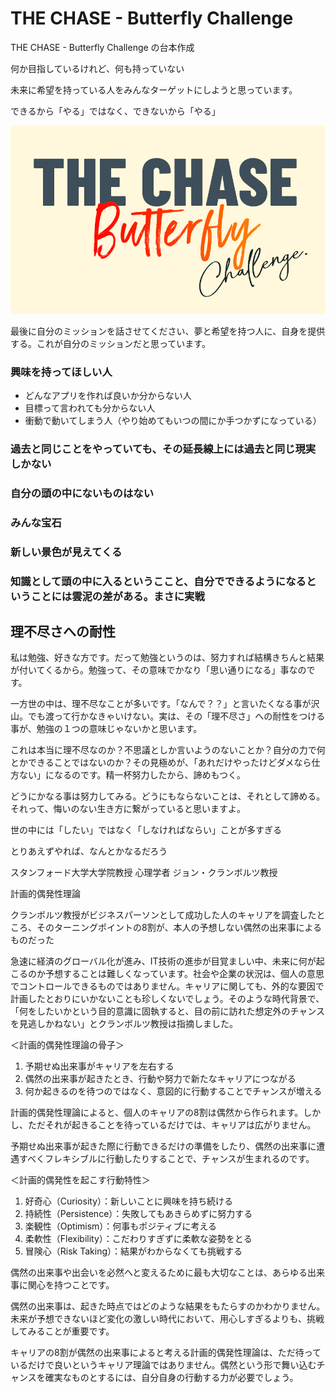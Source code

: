 # THE CHASE - Butterfly Challenge
THE CHASE - Butterfly Challenge の台本作成

何か目指しているけれど、何も持っていない

未来に希望を持っている人をみんなターゲットにしようと思っています。

できるから「やる」ではなく、できないから「やる」

![](./images/the-chase-butterfly-challenge-banner.png)

最後に自分のミッションを話させてください、夢と希望を持つ人に、自身を提供する。これが自分のミッションだと思っています。

### 興味を持ってほしい人

- どんなアプリを作れば良いか分からない人
- 目標って言われても分からない人
- 衝動で動いてしまう人（やり始めてもいつの間にか手つかずになっている）

### 過去と同じことをやっていても、その延長線上には過去と同じ現実しかない

### 自分の頭の中にないものはない

### みんな宝石

### 新しい景色が見えてくる

### 知識として頭の中に入るというここと、自分でできるようになるということには雲泥の差がある。まさに実戦

## 理不尽さへの耐性
私は勉強、好きな方です。だって勉強というのは、努力すれば結構きちんと結果が付いてくるから。勉強って、その意味でかなり「思い通りになる」事なのです。

一方世の中は、理不尽なことが多いです。「なんで？？」と言いたくなる事が沢山。でも渡って行かなきゃいけない。実は、その「理不尽さ」への耐性をつける事が、勉強の１つの意味じゃないかと思います。

これは本当に理不尽なのか？不思議としか言いようのないことか？自分の力で何とかできることではないのか？その見極めが、「あれだけやったけどダメなら仕方ない」になるのです。精一杯努力したから、諦めもつく。

どうにかなる事は努力してみる。どうにもならないことは、それとして諦める。それって、悔いのない生き方に繋がっていると思いますよ。


世の中には「したい」ではなく「しなければならい」ことが多すぎる

とりあえずやれば、なんとかなるだろう


スタンフォード大学大学院教授 心理学者 ジョン・クランボルツ教授

計画的偶発性理論

クランボルツ教授がビジネスパーソンとして成功した人のキャリアを調査したところ、そのターニングポイントの8割が、本人の予想しない偶然の出来事によるものだった

急速に経済のグローバル化が進み、IT技術の進歩が目覚ましい中、未来に何が起こるのか予想することは難しくなっています。社会や企業の状況は、個人の意思でコントロールできるものではありません。キャリアに関しても、外的な要因で計画したとおりにいかないことも珍しくないでしょう。そのような時代背景で、「何をしたいかという目的意識に固執すると、目の前に訪れた想定外のチャンスを見逃しかねない」とクランボルツ教授は指摘しました。

＜計画的偶発性理論の骨子＞ 
1. 予期せぬ出来事がキャリアを左右する 
2. 偶然の出来事が起きたとき、行動や努力で新たなキャリアにつながる 
3. 何か起きるのを待つのではなく、意図的に行動することでチャンスが増える 

計画的偶発性理論によると、個人のキャリアの8割は偶然から作られます。しかし、ただそれが起きることを待っているだけでは、キャリアは広がりません。 

予期せぬ出来事が起きた際に行動できるだけの準備をしたり、偶然の出来事に遭遇すべくフレキシブルに行動したりすることで、チャンスが生まれるのです。 

＜計画的偶発性を起こす行動特性＞ 
1. 好奇心（Curiosity）：新しいことに興味を持ち続ける 
2. 持続性（Persistence）：失敗してもあきらめずに努力する 
3. 楽観性（Optimism）：何事もポジティブに考える 
4. 柔軟性（Flexibility）：こだわりすぎずに柔軟な姿勢をとる 
5. 冒険心（Risk Taking）：結果がわからなくても挑戦する

偶然の出来事や出会いを必然へと変えるために最も大切なことは、あらゆる出来事に関心を持つことです。 

偶然の出来事は、起きた時点ではどのような結果をもたらすのかわかりません。未来が予想できないほど変化の激しい時代において、用心しすぎるよりも、挑戦してみることが重要です。 

キャリアの8割が偶然の出来事によると考える計画的偶発性理論は、ただ待っているだけで良いというキャリア理論ではありません。偶然という形で舞い込むチャンスを確実なものとするには、自分自身の行動する力が必要でしょう。 
